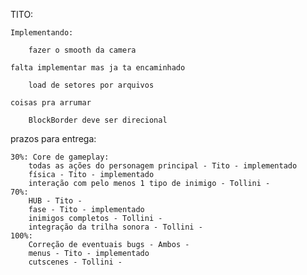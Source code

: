 
TITO:
	
	Implementando:
	
		fazer o smooth da camera

	falta implementar mas ja ta encaminhado

		load de setores por arquivos
		
	coisas pra arrumar
	
		BlockBorder deve ser direcional
	

	
prazos para entrega:

	30%: Core de gameplay:
		todas as ações do personagem principal - Tito - implementado
		física - Tito - implementado
		interação com pelo menos 1 tipo de inimigo - Tollini - 
	70%:
		HUB - Tito - 
		fase - Tito - implementado
		inimigos completos - Tollini -
		integração da trilha sonora - Tollini -
	100%:
		Correção de eventuais bugs - Ambos -
		menus - Tito - implementado
		cutscenes - Tollini -
